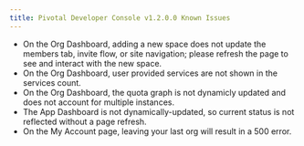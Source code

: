 ```yaml
---
title: Pivotal Developer Console v1.2.0.0 Known Issues
---
```


* On the Org Dashboard, adding a new space does not update the members tab, invite flow, or site navigation; please refresh the page to see and interact with the new space.
* On the Org Dashboard, user provided services are not shown in the services count.
* On the Org Dashboard, the quota graph is not dynamicly updated and does not account for multiple instances. 
* The App Dashboard is not dynamically-updated, so current status is not reflected without a page refresh.
* On the My Account page, leaving your last org will result in a 500 error.

